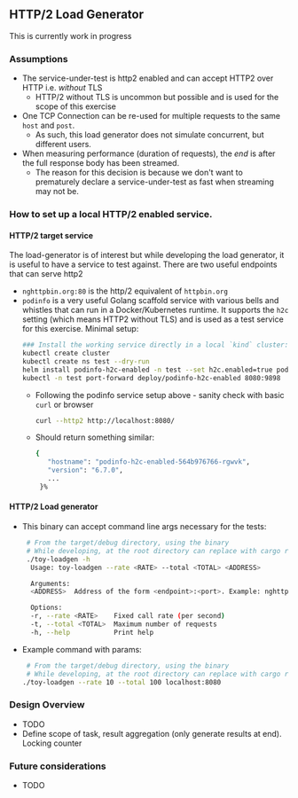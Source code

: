 ## HTTP/2 Load Generator

This is currently work in progress

### Assumptions
* The service-under-test is http2 enabled and can accept HTTP2 over HTTP i.e. _without_ TLS  
  * HTTP/2 without TLS is uncommon but possible and is used for the scope of this exercise
* One TCP Connection can be re-used for multiple requests to the same `host` and `post`. 
  * As such, this load generator does not simulate concurrent, but different users.
* When measuring performance (duration of requests), the _end_ is after the full response body has been streamed.
  * The reason for this decision is because we don't want to prematurely declare a service-under-test as fast when streaming may not be.

### How to set up a local HTTP/2 enabled service.
#### HTTP/2 target service
The load-generator is of interest but while developing the load generator, it is useful to have a service to test against. There are two useful endpoints that can serve http2
* `nghttpbin.org:80` is the http/2 equivalent of `httpbin.org`
* `podinfo` is a very useful Golang scaffold service with various bells and whistles that can run in a Docker/Kubernetes runtime. It supports the `h2c` setting (which means HTTP2 without TLS) and is used as a test service for this exercise. Minimal setup:
  ```bash
  ### Install the working service directly in a local `kind` cluster:
  kubectl create cluster
  kubectl create ns test --dry-run 
  helm install podinfo-h2c-enabled -n test --set h2c.enabled=true podinfo/podinfo
  kubectl -n test port-forward deploy/podinfo-h2c-enabled 8080:9898
  ```
  * Following the podinfo service setup above - sanity check with basic `curl` or browser
    ```bash
    curl --http2 http://localhost:8080/
    ```
  * Should return something similar:
      ```bash
      {
         "hostname": "podinfo-h2c-enabled-564b976766-rgwvk",
         "version": "6.7.0",
         ...
       }%     
      ``` 
#### HTTP/2 Load generator
* This binary can accept command line args necessary for the tests:
  ```bash
   # From the target/debug directory, using the binary
   # While developing, at the root directory can replace with cargo run  --rate <rate> --total <total> <address>
   ./toy-loadgen -h
    Usage: toy-loadgen --rate <RATE> --total <TOTAL> <ADDRESS>

    Arguments:
    <ADDRESS>  Address of the form <endpoint>:<port>. Example: nghttp2.org:80

    Options:
    -r, --rate <RATE>    Fixed call rate (per second)
    -t, --total <TOTAL>  Maximum number of requests
    -h, --help           Print help
  ```
  
* Example command with params:
  ```bash
   # From the target/debug directory, using the binary
   # While developing, at the root directory can replace with cargo run  --rate <rate> --total <total> <address>
  ./toy-loadgen --rate 10 --total 100 localhost:8080
  ```
  
### Design Overview
* TODO
* Define scope of task, result aggregation (only generate results at end). Locking counter

### Future considerations
* TODO
